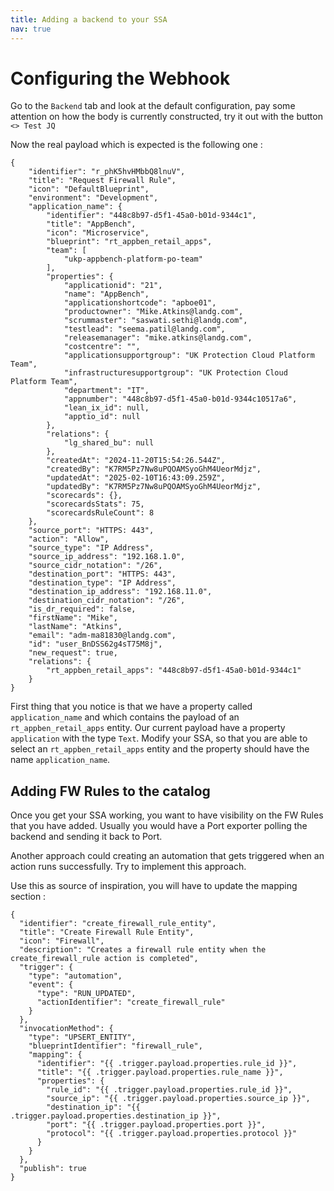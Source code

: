 ```yaml
---
title: Adding a backend to your SSA
nav: true
---
```


# Configuring the Webhook

Go to the `Backend` tab  and look at the default configuration, pay some attention on how the body is currently constructed, try it out with the button `<> Test JQ`

Now the real payload which is expected is the following one : 

```
{
    "identifier": "r_phK5hvHMbbQ8lnuV",
    "title": "Request Firewall Rule",
    "icon": "DefaultBlueprint",
    "environment": "Development",
    "application_name": {
        "identifier": "448c8b97-d5f1-45a0-b01d-9344c1",
        "title": "AppBench",
        "icon": "Microservice",
        "blueprint": "rt_appben_retail_apps",
        "team": [
            "ukp-appbench-platform-po-team"
        ],
        "properties": {
            "applicationid": "21",
            "name": "AppBench",
            "applicationshortcode": "apboe01",
            "productowner": "Mike.Atkins@landg.com",
            "scrummaster": "saswati.sethi@landg.com",
            "testlead": "seema.patil@landg.com",
            "releasemanager": "mike.atkins@landg.com",
            "costcentre": "",
            "applicationsupportgroup": "UK Protection Cloud Platform Team",
            "infrastructuresupportgroup": "UK Protection Cloud Platform Team",
            "department": "IT",
            "appnumber": "448c8b97-d5f1-45a0-b01d-9344c10517a6",
            "lean_ix_id": null,
            "apptio_id": null
        },
        "relations": {
            "lg_shared_bu": null
        },
        "createdAt": "2024-11-20T15:54:26.544Z",
        "createdBy": "K7RM5Pz7Nw8uPQOAMSyoGhM4UeorMdjz",
        "updatedAt": "2025-02-10T16:43:09.259Z",
        "updatedBy": "K7RM5Pz7Nw8uPQOAMSyoGhM4UeorMdjz",
        "scorecards": {},
        "scorecardsStats": 75,
        "scorecardsRuleCount": 8
    },
    "source_port": "HTTPS: 443",
    "action": "Allow",
    "source_type": "IP Address",
    "source_ip_address": "192.168.1.0",
    "source_cidr_notation": "/26",
    "destination_port": "HTTPS: 443",
    "destination_type": "IP Address",
    "destination_ip_address": "192.168.11.0",
    "destination_cidr_notation": "/26",
    "is_dr_required": false,
    "firstName": "Mike",
    "lastName": "Atkins",
    "email": "adm-ma81830@landg.com",
    "id": "user_BnDSS62g4sT75M8j",
    "new_request": true,
    "relations": {
        "rt_appben_retail_apps": "448c8b97-d5f1-45a0-b01d-9344c1"
    }
}
```

First thing that you notice is that we have a property called `application_name` and which contains the payload of an `rt_appben_retail_apps` entity. Our current payload have a property `application` with the type `Text`. 
Modify your SSA, so that you are able to select an `rt_appben_retail_apps` entity and the property should have the name `application_name`.


## Adding FW Rules to the catalog

Once you get your SSA working, you want to have visibility on the FW Rules that you have added. Usually you would have a Port exporter polling the backend and sending it back to Port. 

Another approach could creating an automation that gets triggered when an action runs successfully. Try to implement this approach. 

Use this as source of inspiration, you will have to update the mapping section : 

```
{
  "identifier": "create_firewall_rule_entity",
  "title": "Create Firewall Rule Entity",
  "icon": "Firewall",
  "description": "Creates a firewall rule entity when the create_firewall_rule action is completed",
  "trigger": {
    "type": "automation",
    "event": {
      "type": "RUN_UPDATED",
      "actionIdentifier": "create_firewall_rule"
    }
  },
  "invocationMethod": {
    "type": "UPSERT_ENTITY",
    "blueprintIdentifier": "firewall_rule",
    "mapping": {
      "identifier": "{{ .trigger.payload.properties.rule_id }}",
      "title": "{{ .trigger.payload.properties.rule_name }}",
      "properties": {
        "rule_id": "{{ .trigger.payload.properties.rule_id }}",
        "source_ip": "{{ .trigger.payload.properties.source_ip }}",
        "destination_ip": "{{ .trigger.payload.properties.destination_ip }}",
        "port": "{{ .trigger.payload.properties.port }}",
        "protocol": "{{ .trigger.payload.properties.protocol }}"
      }
    }
  },
  "publish": true
}

```



